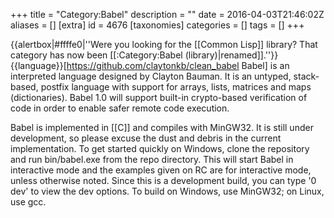 +++
title = "Category:Babel"
description = ""
date = 2016-04-03T21:46:02Z
aliases = []
[extra]
id = 4676
[taxonomies]
categories = []
tags = []
+++

{{alertbox|#ffffe0|''Were you looking for the [[Common Lisp]] library? That category has now been [[:Category:Babel (library)|renamed]].''}}
{{language}}[https://github.com/claytonkb/clean_babel Babel] is an interpreted language designed by Clayton Bauman. It is an untyped, stack-based, postfix language with support for arrays, lists, matrices and maps (dictionaries). Babel 1.0 will support built-in crypto-based verification of code in order to enable safer remote code execution.

Babel is implemented in [[C]] and compiles with MinGW32. It is still under development, so please excuse the dust and debris in the current implementation. To get started quickly on Windows, clone the repository and run bin/babel.exe from the repo directory. This will start Babel in interactive mode and the examples given on RC are for interactive mode, unless otherwise noted. Since this is a development build, you can type '0 dev' to view the dev options. To build on Windows, use MinGW32; on Linux, use gcc.
